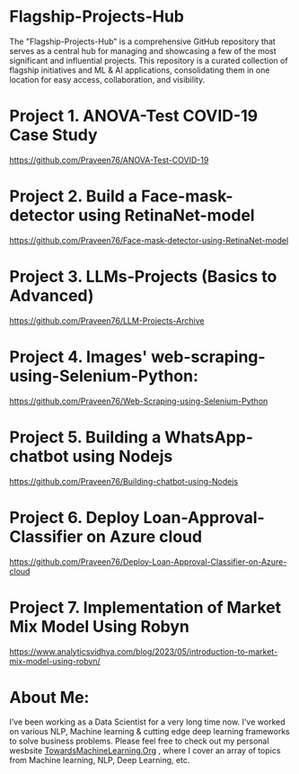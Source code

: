 # Flagship-Projects-Hub

The "Flagship-Projects-Hub" is a comprehensive GitHub repository that serves as a central hub for managing and showcasing a few of the most significant and influential projects. This repository is a curated collection of flagship initiatives and ML & AI applications, consolidating them in one location for easy access, collaboration, and visibility.

# Project 1. ANOVA-Test COVID-19 Case Study
https://github.com/Praveen76/ANOVA-Test-COVID-19

# Project 2. Build a Face-mask-detector using RetinaNet-model
https://github.com/Praveen76/Face-mask-detector-using-RetinaNet-model

# Project 3. LLMs-Projects (Basics to Advanced)
https://github.com/Praveen76/LLM-Projects-Archive

# Project 4. Images' web-scraping-using-Selenium-Python:
https://github.com/Praveen76/Web-Scraping-using-Selenium-Python

# Project 5. Building a WhatsApp-chatbot using Nodejs
https://github.com/Praveen76/Building-chatbot-using-Nodejs

# Project 6. Deploy Loan-Approval-Classifier on Azure cloud
https://github.com/Praveen76/Deploy-Loan-Approval-Classifier-on-Azure-cloud

# Project 7. Implementation of Market Mix Model Using Robyn
https://www.analyticsvidhya.com/blog/2023/05/introduction-to-market-mix-model-using-robyn/

# **About Me:**
I’ve been working as a Data Scientist for a very long time now. I've worked on various NLP, Machine learning & cutting edge deep learning frameworks to solve business problems. Please feel free to check out my personal wesbsite [TowardsMachineLearning.Org](https://towardsmachinelearning.org/) , where I cover an array of topics from Machine learning, NLP, Deep Learning, etc.
